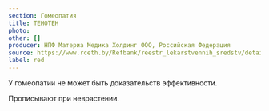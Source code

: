 ```yaml
---
section: Гомеопатия
title: ТЕНОТЕН
photo:
other: []
producer: НПФ Материа Медика Холдинг ООО, Российская Федерация
source: https://www.rceth.by/Refbank/reestr_lekarstvennih_sredstv/details/8016_07_11_16
label: red
---
```


У гомеопатии не может быть доказательств эффективности.

Прописывают при неврастении.
